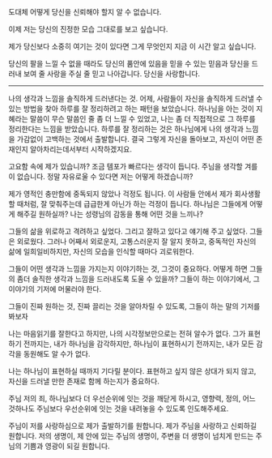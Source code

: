 도대체 어떻게 당신을 신뢰해야 할지 알 수 없습니다.

이제 저는 당신의 진정한 모습 그대로를 보고 싶습니다.

제가 당신보다 소중히 여기는 것이 있다면 그게 무엇인지 지금 이 시간 알고 싶습니다.

당신의 팔을 느낄 수 없을 때라도 당신의 품안에 있음을 믿을 수 있는 믿음과 당신을 드러내 보여 줄 사랑을 주실 줄 믿고 나아갑니다. 당신을 사랑합니다.

---

나의 생각과 느낌을 솔직하게 드러낸다는 것.
어제, 사람들이 자신을 솔직하게 드러낼 수 있는 방법을 찾아 하루를 잘 정리하려고 하는 패턴을 보았습니다. 하나님을 아는 것이 지혜라는 말씀이 무슨 말씀인 줄 좀 더 느낄 수 있었고, 나는 좀 더 직접적으로 그 하루를 정리한다는 느낌을 받았습니다.
하루를 잘 정리하는 것은 하나님에게 나의 생각과 느낌을 가감없이 고백하는 것에서 출발합니다. 결국 그렇게 자신을 돌아보고, 자신이 어떤 존재인지 알아차리는데서부터 시작하겠지요.

고요함 속에 제가 있습니까? 조금 템포가 빠르다는 생각이 듭니다. 주님을 생각할 겨를이 없습니다. 정말 자유로울 수 있다면 저는 어떻게 하겠습니까?

제가 영적인 충만함에 중독되지 않았나 걱정도 됩니다. 
이 사람들 안에서 제가 회사생활 할 때처럼, 잘 맞춰주는데 급급한게 아닌가 하는 걱정이 듭니다. 하나님은 그들에게 어떻게 해주길 원하실까? 나는 성령님의 감동을 통해 어떤 것을 느끼나?

그들의 삶을 위로하고 격려하고 싶었다. 그리고 잘하고 있다고 얘기해 주고 싶었다. 그들은 외로웠다.
그러나 어째서 외로운지, 고통스러운지 잘 알지 못하고, 중독적인 자신의 삶에 일희일비하지만, 자신의 모습을 인식할 때마다 괴로워한다.

그들이 어떤 생각과 느낌을 가지는지 이야기하는 것, 그것이 중요하다.
어떻게 하면 그들의 좀더 솔직한 생각과 느낌을 드러내도록 도울 수 있을까?
그들이 하는 이야기에서, 그 이야기의 기저에 머물러야 한다.

그들이 진짜 원하는 것, 진짜 끌리는 것을 알아차릴 수 있도록, 
그들이 하는 말의 기저를 봐보자

나는 마음읽기를 잘한다고 하지만, 나의 시각정보만으로는 전혀 알수가 없다.
그가 표현하기 전까지는, 내가 하나님을 감각하지만, 
하나님이 표현하시기 전까지는, 내가 모든 감각을 동원해도 알 수가 없다.

나는 하나님이 표현하실 때까지 기다릴 분이다. 
표현하고 싶지 않은 상대가 되지 않고, 자신을 드러낼 만한 존재로 함께 하는지가 중요하다.

주님 저의 죄, 하나님보다 더 우선순위에 잇는 것을 깨닫게 하시고,
영향력, 정의, 어느 것하나도 주님보다 우선순위에 잇는 것을 내려놓을 수 있도록 인도해주세요.

주님이 저를 사랑하심으로 제가 출발하기를 원합니다. 제가 주님을 사랑하고 신뢰하길 원합니다.
저의 생명이, 제 안에 있는 주님의 생명이, 주변을 더 생명이 넘치게 만드는 주님의 기쁨과 영광이 되길 원합니다.